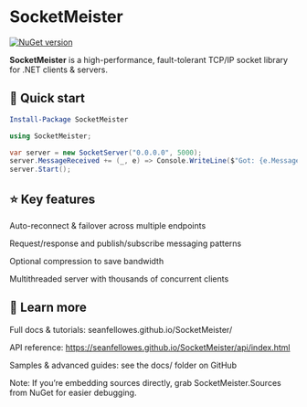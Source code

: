 # SocketMeister

[![NuGet version](https://img.shields.io/nuget/v/SocketMeister.svg)](https://www.nuget.org/packages/SocketMeister)

**SocketMeister** is a high-performance, fault-tolerant TCP/IP socket library for .NET clients & servers.

## 🚀 Quick start

```powershell
Install-Package SocketMeister
```
```csharp
using SocketMeister;

var server = new SocketServer("0.0.0.0", 5000);
server.MessageReceived += (_, e) => Console.WriteLine($"Got: {e.Message}");
server.Start();
```

## ⭐ Key features
Auto-reconnect & failover across multiple endpoints

Request/response and publish/subscribe messaging patterns

Optional compression to save bandwidth

Multithreaded server with thousands of concurrent clients

## 📖 Learn more
Full docs & tutorials: seanfellowes.github.io/SocketMeister/

API reference: https://seanfellowes.github.io/SocketMeister/api/index.html

Samples & advanced guides: see the docs/ folder on GitHub

Note: If you’re embedding sources directly, grab SocketMeister.Sources from NuGet for easier debugging.